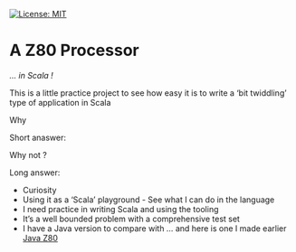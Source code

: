 [![License: MIT](https://img.shields.io/badge/license-MIT-brightgreen.svg)](https://opensource.org/licenses/MIT)

# A Z80 Processor 

*... in Scala !*

This is a little practice project to see how easy it is to write a ‘bit twiddling’ type of application in Scala

Why 

Short anaswer:

Why not ?

Long answer:

* Curiosity
* Using it as a ‘Scala’ playground - See what I can do in the language
* I need practice in writing Scala and using the tooling
* It’s a well bounded problem with a comprehensive test set
* I have a Java version to compare with … and here is one I made earlier [Java Z80](https://github.com/codesqueak/Z80Processor)








